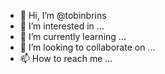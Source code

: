 - 👋 Hi, I’m @tobinbrins
- 👀 I’m interested in ...
- 🌱 I’m currently learning ...
- 💞️ I’m looking to collaborate on ...
- 📫 How to reach me ...

<!---
tobinbrins/tobinbrins is a ✨ special ✨ repository because its `README.md` (this file) appears on your GitHub profile.
You can click the Preview link to take a look at your changes.
--->
